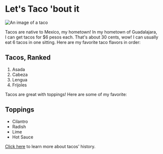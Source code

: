 # Let's Taco 'bout it
![An image of a taco](https://images.app.goo.gl/o6kvbZngjoJDp3Ar5)

Tacos are native to Mexico, my hometown! In my hometown of Guadalajara, I can get tacos for $6 pesos each. That's about 30 cents, wow! I can usually eat 6 tacos in one sitting. Here are my favorite taco flavors in order:

## Tacos, Ranked
1. Asada
2. Cabeza
3. Lengua
4. Frijoles

Tacos are great with toppings! Here are some of my favorite:

## Toppings
* Cilantro
* Radish
* Lime
* Hot Sauce

[Click here](https://www.smithsonianmag.com/arts-culture/where-did-the-taco-come-from-81228162/) to learn more about tacos' history.